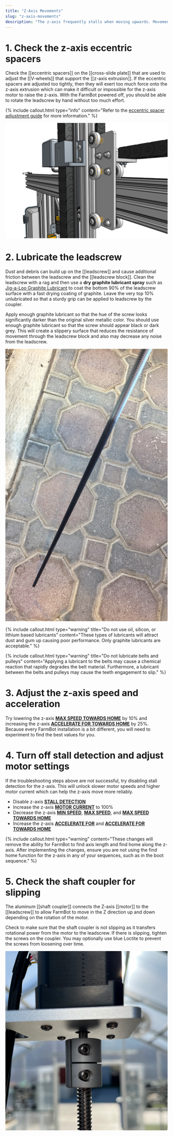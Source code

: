 ```yaml
---
title: "Z-Axis Movements"
slug: "z-axis-movements"
description: "The z-axis frequently stalls when moving upwards. Movements may fail to complete, and in some cases the z-axis may even stall and then begin moving in the opposite direction."
---
```


# 1. Check the z-axis eccentric spacers

Check the [[eccentric spacers]] on the [[cross-slide plate]] that are used to adjust the [[V-wheels]] that support the [[z-axis extrusion]]. If the eccentric spacers are adjusted too tightly, then they will exert too much force onto the z-axis extrusion which can make it difficult or impossible for the z-axis motor to raise the z-axis. With the FarmBot powered off, you should be able to rotate the leadscrew by hand without too much effort.

{%
include callout.html
type="info"
content="Refer to the [eccentric spacer adjustment guide](../eccentric-spacer-adjustment.md) for more information."
%}

![z-axis eccentric spacer adjustment](_images/z-axis_eccentric_spacer_adjustment.png)

# 2. Lubricate the leadscrew

Dust and debris can build up on the [[leadscrew]] and cause additional friction between the leadscrew and the [[leadscrew block]]. Clean the leadscrew with a rag and then use a **dry graphite lubricant spray** such as [Jig-a-Loo Graphite Lubricant](https://www.amazon.com/dp/B08285N7LG/) to coat the bottom 90% of the leadscrew surface with a fast drying coating of graphite. Leave the very top 10% unlubricated so that a sturdy grip can be applied to leadscrew by the coupler.

Apply enough graphite lubricant so that the hue of the screw looks significantly darker than the original silver metallic color. You should use enough graphite lubricant so that the screw should appear black or dark grey. This will create a slippery surface that reduces the resistance of movement through the leadscrew block and also may decrease any noise from the leadscrew.

![lubricated leadscrew](_images/lubricated_leadscrew.jpeg)

{%
include callout.html
type="warning"
title="Do not use oil, silicon, or lithium based lubricants"
content="These types of lubricants will attract dust and gum up causing poor performance. Only graphite lubricants are acceptable."
%}

{%
include callout.html
type="warning"
title="Do not lubricate belts and pulleys"
content="Applying a lubricant to the belts may cause a chemical reaction that rapidly degrades the belt material. Furthermore, a lubricant between the belts and pulleys may cause the teeth engagement to slip."
%}

# 3. Adjust the z-axis speed and acceleration

Try lowering the z-axis **[MAX SPEED TOWARDS HOME](https://my.farm.bot/app/designer/settings?highlight=max_speed_towards_home)** by 10% and increasing the z-axis **[ACCELERATE FOR TOWARDS HOME](https://my.farm.bot/app/designer/settings?highlight=accelerate_for_towards_home)** by 25%. Because every FarmBot installation is a bit different, you will need to experiment to find the best values for you.

# 4. Turn off stall detection and adjust motor settings

If the troubleshooting steps above are not successful, try disabling stall detection for the z-axis. This will unlock slower motor speeds and higher motor current which can help the z-axis move more reliably.

- Disable z-axis **[STALL DETECTION](https://my.farm.bot/app/designer/settings?highlight=stall_detection)**
- Increase the z-axis **[MOTOR CURRENT](https://my.farm.bot/app/designer/settings?highlight=motor_current)** to 100%
- Decrease the z-axis **[MIN SPEED](https://my.farm.bot/app/designer/settings?highlight=min_speed)**, **[MAX SPEED](https://my.farm.bot/app/designer/settings?highlight=max_speed)**, and **[MAX SPEED TOWARDS HOME](https://my.farm.bot/app/designer/settings?highlight=max_speed_towards_home)**
- Increase the z-axis **[ACCELERATE FOR](https://my.farm.bot/app/designer/settings?highlight=accelerate_for)** and **[ACCELERATE FOR TOWARDS HOME](https://my.farm.bot/app/designer/settings?highlight=accelerate_for_towards_home)**

{%
include callout.html
type="warning"
content="These changes will remove the ability for FarmBot to find axis length and find home along the z-axis. After implementing the changes, ensure you are not using the find home function for the z-axis in any of your sequences, such as in the boot sequence."
%}

# 5. Check the shaft coupler for slipping

The aluminum [[shaft coupler]] connects the Z-axis [[motor]] to the [[leadscrew]] to allow FarmBot to move in the Z direction up and down depending on the rotation of the motor.

Check to make sure that the shaft coupler is not slipping as it transfers rotational power from the motor to the leadscrew. If there is slipping, tighten the screws on the coupler. You may optionally use blue Loctite to prevent the screws from loosening over time.

![shaft coupler screws](_images/shaft_coupler_screws.png)
